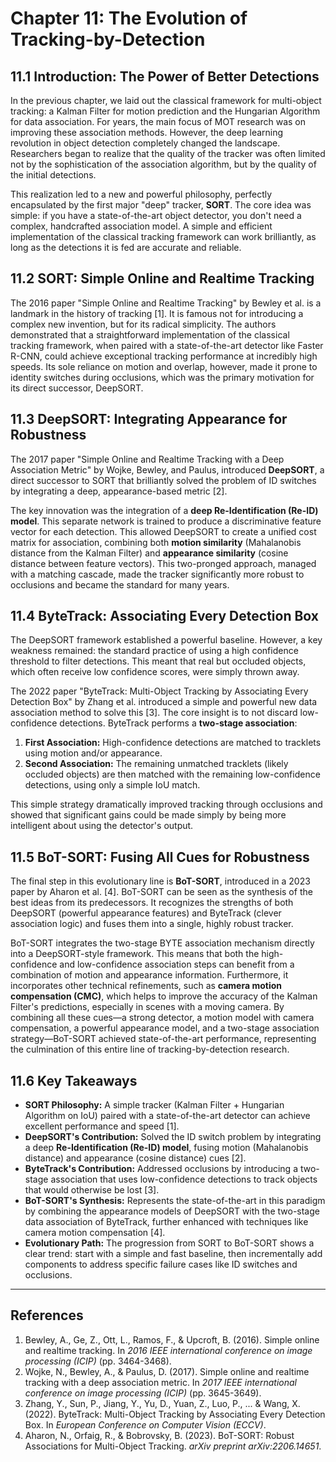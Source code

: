 # Chapter 11: The Evolution of Tracking-by-Detection

## 11.1 Introduction: The Power of Better Detections

In the previous chapter, we laid out the classical framework for multi-object tracking: a Kalman Filter for motion prediction and the Hungarian Algorithm for data association. For years, the main focus of MOT research was on improving these association methods. However, the deep learning revolution in object detection completely changed the landscape. Researchers began to realize that the quality of the tracker was often limited not by the sophistication of the association algorithm, but by the quality of the initial detections.

This realization led to a new and powerful philosophy, perfectly encapsulated by the first major "deep" tracker, **SORT**. The core idea was simple: if you have a state-of-the-art object detector, you don't need a complex, handcrafted association model. A simple and efficient implementation of the classical tracking framework can work brilliantly, as long as the detections it is fed are accurate and reliable.

## 11.2 SORT: Simple Online and Realtime Tracking

The 2016 paper "Simple Online and Realtime Tracking" by Bewley et al. is a landmark in the history of tracking [1]. It is famous not for introducing a complex new invention, but for its radical simplicity. The authors demonstrated that a straightforward implementation of the classical tracking framework, when paired with a state-of-the-art detector like Faster R-CNN, could achieve exceptional tracking performance at incredibly high speeds. Its sole reliance on motion and overlap, however, made it prone to identity switches during occlusions, which was the primary motivation for its direct successor, DeepSORT.

## 11.3 DeepSORT: Integrating Appearance for Robustness

The 2017 paper "Simple Online and Realtime Tracking with a Deep Association Metric" by Wojke, Bewley, and Paulus, introduced **DeepSORT**, a direct successor to SORT that brilliantly solved the problem of ID switches by integrating a deep, appearance-based metric [2].

The key innovation was the integration of a **deep Re-Identification (Re-ID) model**. This separate network is trained to produce a discriminative feature vector for each detection. This allowed DeepSORT to create a unified cost matrix for association, combining both **motion similarity** (Mahalanobis distance from the Kalman Filter) and **appearance similarity** (cosine distance between feature vectors). This two-pronged approach, managed with a matching cascade, made the tracker significantly more robust to occlusions and became the standard for many years.

## 11.4 ByteTrack: Associating Every Detection Box

The DeepSORT framework established a powerful baseline. However, a key weakness remained: the standard practice of using a high confidence threshold to filter detections. This meant that real but occluded objects, which often receive low confidence scores, were simply thrown away.

The 2022 paper "ByteTrack: Multi-Object Tracking by Associating Every Detection Box" by Zhang et al. introduced a simple and powerful new data association method to solve this [3]. The core insight is to not discard low-confidence detections. ByteTrack performs a **two-stage association**:
1.  **First Association:** High-confidence detections are matched to tracklets using motion and/or appearance.
2.  **Second Association:** The remaining unmatched tracklets (likely occluded objects) are then matched with the remaining low-confidence detections, using only a simple IoU match.

This simple strategy dramatically improved tracking through occlusions and showed that significant gains could be made simply by being more intelligent about using the detector's output.

## 11.5 BoT-SORT: Fusing All Cues for Robustness

The final step in this evolutionary line is **BoT-SORT**, introduced in a 2023 paper by Aharon et al. [4]. BoT-SORT can be seen as the synthesis of the best ideas from its predecessors. It recognizes the strengths of both DeepSORT (powerful appearance features) and ByteTrack (clever association logic) and fuses them into a single, highly robust tracker.

BoT-SORT integrates the two-stage BYTE association mechanism directly into a DeepSORT-style framework. This means that both the high-confidence and low-confidence association steps can benefit from a combination of motion and appearance information. Furthermore, it incorporates other technical refinements, such as **camera motion compensation (CMC)**, which helps to improve the accuracy of the Kalman Filter's predictions, especially in scenes with a moving camera. By combining all these cues—a strong detector, a motion model with camera compensation, a powerful appearance model, and a two-stage association strategy—BoT-SORT achieved state-of-the-art performance, representing the culmination of this entire line of tracking-by-detection research.

## 11.6 Key Takeaways
-   **SORT Philosophy:** A simple tracker (Kalman Filter + Hungarian Algorithm on IoU) paired with a state-of-the-art detector can achieve excellent performance and speed [1].
-   **DeepSORT's Contribution:** Solved the ID switch problem by integrating a deep **Re-Identification (Re-ID) model**, fusing motion (Mahalanobis distance) and appearance (cosine distance) cues [2].
-   **ByteTrack's Contribution:** Addressed occlusions by introducing a two-stage association that uses low-confidence detections to track objects that would otherwise be lost [3].
-   **BoT-SORT's Synthesis:** Represents the state-of-the-art in this paradigm by combining the appearance models of DeepSORT with the two-stage data association of ByteTrack, further enhanced with techniques like camera motion compensation [4].
-   **Evolutionary Path:** The progression from SORT to BoT-SORT shows a clear trend: start with a simple and fast baseline, then incrementally add components to address specific failure cases like ID switches and occlusions.

---
## References
1. Bewley, A., Ge, Z., Ott, L., Ramos, F., & Upcroft, B. (2016). Simple online and realtime tracking. In *2016 IEEE international conference on image processing (ICIP)* (pp. 3464-3468).
2. Wojke, N., Bewley, A., & Paulus, D. (2017). Simple online and realtime tracking with a deep association metric. In *2017 IEEE international conference on image processing (ICIP)* (pp. 3645-3649).
3. Zhang, Y., Sun, P., Jiang, Y., Yu, D., Yuan, Z., Luo, P., ... & Wang, X. (2022). ByteTrack: Multi-Object Tracking by Associating Every Detection Box. In *European Conference on Computer Vision (ECCV)*.
4. Aharon, N., Orfaig, R., & Bobrovsky, B. (2023). BoT-SORT: Robust Associations for Multi-Object Tracking. *arXiv preprint arXiv:2206.14651*.
